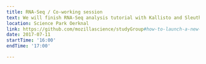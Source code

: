 ```yaml
---
title: RNA-Seq / Co-working session
text: We will finish RNA-Seq analysis tutorial with Kallisto and Sleuth. Also co-working. Don't forget to bring your own laptop! 
location: Science Park Oerknal
link: https://github.com/mozillascience/studyGroup#how-to-launch-a-new-event
date: 2017-07-11
startTime: '16:00'
endTime: '17:00'

---
```

